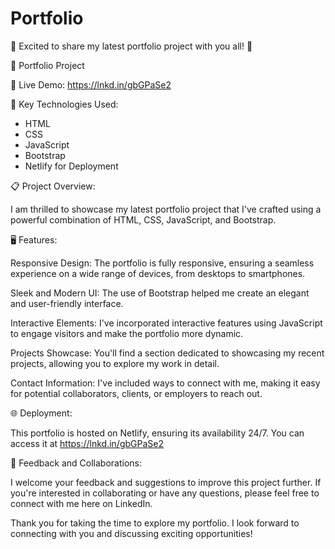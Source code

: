 # Portfolio
🚀 Excited to share my latest portfolio project with you all! 🌟

📂 Portfolio Project

🔗 Live Demo: https://lnkd.in/gbGPaSe2


📌 Key Technologies Used:

- HTML
- CSS
- JavaScript
- Bootstrap
- Netlify for Deployment

📋 Project Overview:

I am thrilled to showcase my latest portfolio project that I've crafted using a powerful combination of HTML, CSS, JavaScript, and Bootstrap.

🖥️ Features:

Responsive Design: The portfolio is fully responsive, ensuring a seamless experience on a wide range of devices, from desktops to smartphones.

Sleek and Modern UI: The use of Bootstrap helped me create an elegant and user-friendly interface.

Interactive Elements: I've incorporated interactive features using JavaScript to engage visitors and make the portfolio more dynamic.

Projects Showcase: You'll find a section dedicated to showcasing my recent projects, allowing you to explore my work in detail.

Contact Information: I've included ways to connect with me, making it easy for potential collaborators, clients, or employers to reach out.

🌐 Deployment:

This portfolio is hosted on Netlify, ensuring its availability 24/7. You can access it at https://lnkd.in/gbGPaSe2


🙌 Feedback and Collaborations:

I welcome your feedback and suggestions to improve this project further. If you're interested in collaborating or have any questions, please feel free to connect with me here on LinkedIn.

Thank you for taking the time to explore my portfolio. I look forward to connecting with you and discussing exciting opportunities!
